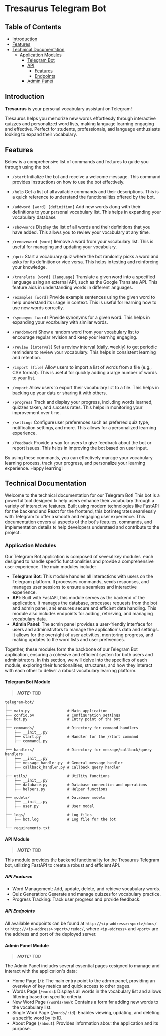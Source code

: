 # Tresaurus Telegram Bot

## Table of Contents
- [Introduction](#introduction)
- [Features](#features)
- [Technical Documentation](#technical-documentation)
  - [Application Modules](#application-modules)
     - [Telegram Bot](#telegram-bot-module)
     - [API](#api-module)
       - [Features](#api-features)
       - [Endpoints](#api-endpoints)
     - [Admin Panel](#admin-panel-module)

## Introduction

**Tresaurus** is your personal vocabulary assistant on Telegram!

Tresaurus helps you memorize new words effortlessly through interactive quizzes and personalized word lists,
making language learning engaging and effective. Perfect for students, professionals,
and language enthusiasts looking to expand their vocabulary.

## Features

Below is a comprehensive list of commands and features to guide you through using the bot.

- `/start` Initialize the bot and receive a welcome message.
This command provides instructions on how to use the bot effectively.

- `/help` Get a list of all available commands and their descriptions.
This is a quick reference to understand the functionalities offered by the bot.

- `/addword [word] [definition]` Add new words along with their definitions to your personal vocabulary list.
This helps in expanding your vocabulary database.

- `/showwords` Display the list of all words and their definitions that you have added.
This allows you to review your vocabulary at any time.

- `/removeword [word]` Remove a word from your vocabulary list.
This is useful for managing and updating your vocabulary.

- `/quiz` Start a vocabulary quiz where the bot randomly picks a word and asks for its definition or vice versa.
This helps in testing and reinforcing your knowledge.

- `/translate [word] [language]` Translate a given word into a specified language using an external API,
such as the Google Translate API. This feature aids in understanding words in different languages.

- `/examples [word]` Provide example sentences using the given word to help understand its usage in context.
This is useful for learning how to use new words correctly.

- `/synonyms [word]` Provide synonyms for a given word. This helps in expanding your vocabulary with similar words.

- `/randomword` Show a random word from your vocabulary list to encourage regular revision
and keep your learning engaging.

- `/review [interval]` Set a review interval (daily, weekly) to get periodic reminders to review your vocabulary.
This helps in consistent learning and retention.

- `/import [file]` Allow users to import a list of words from a file (e.g., CSV format).
This is useful for quickly adding a large number of words to your list.

- `/export` Allow users to export their vocabulary list to a file.
This helps in backing up your data or sharing it with others.

- `/progress` Track and display your progress, including words learned, quizzes taken, and success rates.
This helps in monitoring your improvement over time.

- `/settings` Configure user preferences such as preferred quiz type, notification settings, and more.
This allows for a personalized learning experience.

- `/feedback` Provide a way for users to give feedback about the bot or report issues.
This helps in improving the bot based on user input.

By using these commands, you can effectively manage your vocabulary learning process,
track your progress, and personalize your learning experience. Happy learning!

## Technical Documentation

Welcome to the technical documentation for our Telegram Bot!
This bot is a powerful tool designed to help users enhance their vocabulary through a variety of interactive features.
Built using modern technologies like FastAPI for the backend and React for the frontend,
this bot integrates seamlessly with Telegram to offer a smooth and engaging user experience.
This documentation covers all aspects of the bot's features, commands,
and implementation details to help developers understand and contribute to the project.

### Application Modules

Our Telegram Bot application is composed of several key modules,
each designed to handle specific functionalities and provide a comprehensive user experience.
The main modules include:

* **Telegram Bot**: This module handles all interactions with users on the Telegram platform.
It processes commands, sends responses, and manages user sessions to ensure a seamless and interactive experience.
* **API**: Built with FastAPI, this module serves as the backend of the application.
It manages the database, processes requests from the bot and admin panel,
and ensures secure and efficient data handling. This module also includes endpoints for adding, retrieving,
and managing vocabulary data.
* **Admin Panel**: The admin panel provides a user-friendly interface for users and administrators
to manage the application's data and settings. It allows for the oversight of user activities, monitoring progress,
and making updates to the word lists and user preferences.

Together, these modules form the backbone of our Telegram Bot application,
ensuring a cohesive and efficient system for both users and administrators.
In this section, we will delve into the specifics of each module, exploring their functionalities, structures,
and how they interact with each other to deliver a robust vocabulary learning platform.

#### Telegram Bot Module

> **_NOTE:_**  TBD

```
telegram-bot/
│
├── main.py                 # Main application
├── config.py               # Configuration settings
├── bot.py                  # Entry point of the bot
│
├── commands/               # Directory for command handlers
│   ├── __init__.py
│   ├── start.py            # Handler for the /start command
│   ├── command1.py
│
├── handlers/               # Directory for message/callback/query handlers
│   ├── __init__.py
│   ├── message_handler.py  # General message handler
│   ├── callback_handler.py # Callback query handler
│
├── utils/                  # Utility functions
│   ├── __init__.py
│   ├── database.py         # Database connection and operations
│   ├── helpers.py          # Helper functions
│
├── models/                 # Database models
│   ├── __init__.py
│   ├── user.py             # User model
│
├── logs/                   # Log files
│   ├── bot.log             # Log file for the bot
│
└── requirements.txt
```

#### API Module

> **_NOTE:_**  TBD

This module provides the backend functionality for the Tresaurus Telegram bot,
utilizing FastAPI to create a robust and efficient API.

##### API Features

* Word Management: Add, update, delete, and retrieve vocabulary words.
* Quiz Generation: Generate and manage quizzes for vocabulary practice.
* Progress Tracking: Track user progress and provide feedback.

##### API Endpoints

All available endpoints can be found at `http://<ip-address>:<port>/docs/` or `http://<ip-address>:<port>/redoc/`,
where `<ip-address>` and `<port>` are the address and port of the deployed server.

#### Admin Panel Module

> **_NOTE:_**  TBD

The Admin Panel includes several essential pages designed to manage and interact with the application's data:

* Home Page (`/`): The main entry point to the admin panel,
providing an overview of key metrics and quick access to other pages.
* Words Page (`/words`): Displays all words in the vocabulary list and allows filtering based on specific criteria.
* New Word Page (`/words/new`): Contains a form for adding new words to the vocabulary list.
* Single Word Page (`/words/:id`): Enables viewing, updating, and deleting a specific word by its ID.
* About Page (`/about`): Provides information about the application and its purpose.
